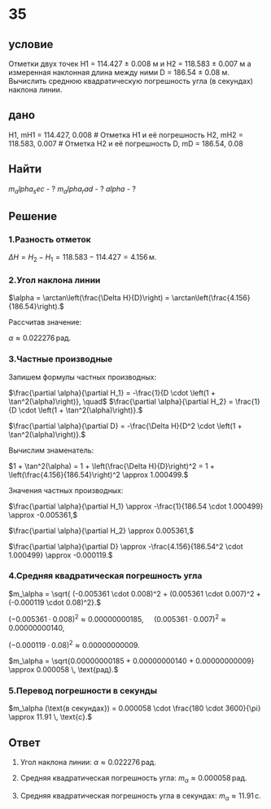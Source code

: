 # 35

## условие

Отметки двух точек Н1 = 114.427 ± 0.008 м и Н2 = 118.583 ± 0.007 м а измеренная наклонная длина между ними D = 186.54 ± 0.08 м. Вычислить среднюю квадратическую погрешность угла (в секундах) наклона линии.

## дано

H1, mH1 = 114.427, 0.008  # Отметка H1 и её погрешность
H2, mH2 = 118.583, 0.007  # Отметка H2 и её погрешность
D, mD = 186.54, 0.08

## Найти

$m_alpha_sec$ - ?
$m_alpha_rad$ - ?
$alpha$ - ?
## Решение

###  1.Разность отметок

$\Delta H = H_2 - H_1 = 118.583 - 114.427 = 4.156 \, \text{м}.$

###  2.Угол наклона линии

$\alpha = \arctan\left(\frac{\Delta H}{D}\right) = \arctan\left(\frac{4.156}{186.54}\right).$

Рассчитав значение:

$\alpha \approx 0.022276 \, \text{рад}.$


###  3.Частные производные
Запишем формулы частных производных:

$\frac{\partial \alpha}{\partial H_1} = -\frac{1}{D \cdot \left(1 + \tan^2(\alpha)\right)}, \quad$
$\frac{\partial \alpha}{\partial H_2} = \frac{1}{D \cdot \left(1 + \tan^2(\alpha)\right)}.$


$\frac{\partial \alpha}{\partial D} = -\frac{\Delta H}{D^2 \cdot \left(1 + \tan^2(\alpha)\right)}.$


Вычислим знаменатель:

$1 + \tan^2(\alpha) = 1 + \left(\frac{\Delta H}{D}\right)^2 = 1 + \left(\frac{4.156}{186.54}\right)^2 \approx 1.000499.$


Значения частных производных:

$\frac{\partial \alpha}{\partial H_1} \approx -\frac{1}{186.54 \cdot 1.000499} \approx -0.005361,$


$\frac{\partial \alpha}{\partial H_2} \approx 0.005361,$


$\frac{\partial \alpha}{\partial D} \approx -\frac{4.156}{186.54^2 \cdot 1.000499} \approx -0.000119.$

###  4.Средняя квадратическая погрешность угла

$m_\alpha = \sqrt{
(-0.005361 \cdot 0.008)^2 +
(0.005361 \cdot 0.007)^2 +
(-0.000119 \cdot 0.08)^2}.$

$(-0.005361 \cdot 0.008)^2 \approx 0.00000000185, \quad$
$(0.005361 \cdot 0.007)^2 \approx 0.00000000140,$

$(-0.000119 \cdot 0.08)^2 \approx 0.00000000009.$

$m_\alpha = \sqrt{0.00000000185 + 0.00000000140 + 0.00000000009} \approx 0.000058 \, \text{рад}.$

### 5.Перевод погрешности в секунды

$m_\alpha (\text{в секундах}) = 0.000058 \cdot \frac{180 \cdot 3600}{\pi} \approx 11.91 \, \text{с}.$

## Ответ

1. Угол наклона линии:
   $\alpha \approx 0.022276 \, \text{рад}.$
   
2. Средняя квадратическая погрешность угла:
   $m_\alpha \approx 0.000058 \, \text{рад}.$
   
3. Средняя квадратическая погрешность угла в секундах:
   $m_\alpha \approx 11.91 \, \text{с}.$

